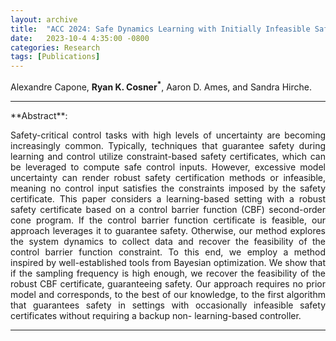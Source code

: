 ```yaml
---
layout: archive
title:  "ACC 2024: Safe Dynamics Learning with Initially Infeasible Safety Certificates (Under Review)"
date:   2023-10-4 4:35:00 -0800
categories: Research
tags: [Publications]
---
```

Alexandre Capone, **Ryan K. Cosner<sup>&#42;</sup>**, Aaron D. Ames, and Sandra Hirche. 


<hr>
**Abstract**:
<p align="justify">
Safety-critical control tasks with high levels of uncertainty are becoming increasingly common. Typically, techniques that guarantee safety during learning and control utilize constraint-based safety certificates, which can be leveraged to compute safe control inputs. However, excessive model uncertainty can render robust safety certification methods or infeasible, meaning no control input satisfies the constraints imposed by the safety certificate. This paper considers a learning-based setting with a robust safety certificate based on a control barrier function (CBF) second-order cone program. If the control barrier function certificate is feasible, our approach leverages it to guarantee safety. Otherwise, our method explores the system dynamics to collect data and recover the feasibility of the control barrier function constraint. To this end, we employ a method inspired by well-established tools from Bayesian optimization. We show that if the sampling frequency is high enough, we recover the feasibility of the robust CBF certificate, guaranteeing safety. Our approach requires no prior model and corresponds, to the best of our knowledge, to the first algorithm that guarantees safety in settings with occasionally infeasible safety certificates without requiring a backup non- learning-based controller.
</p>
<hr> 


